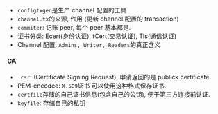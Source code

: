 * `configtxgen`是生产 channel 配置的工具
* `channel.tx`的来源, 作用 (更新 channel 配置的 transaction)
* `commiter`: 记账 peer, 每个 peer 基本都是.
* 证书分类: Ecert(身份认证), tCert(交易认证), Tls(通信认证)
* Channel 配置: `Admins, Writer, Readers`的真正含义

#### CA

* `.csr`: (Certificate Signing Request), 申请返回的是 publick certificate.
* PEM-encoded: `X.509`证书 可以使用这种格式保存证书.
* `certfile`存储的自己证书信息(包含自己的公钥), 便于第三方连接前认证.
* `keyfile`: 存储自己的私钥
